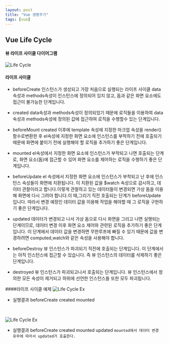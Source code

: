 ```yaml
---
layout: post
title: "Vue 생명주기"
tags: [vue]
---
```



## Vue Life Cycle


#### 뷰 라이프 사이클 다이어그램
![Life Cycle](https://xlr3zz.github.io/assets/images/lifeC.jpg)


#### 라이프 사이클

- beforeCreate
		인스턴스가 생성되고 가장 처음으로 실행되는 라이프 사이클
        data속성과 methods속성이 인스턴스에 정의되어 있지 않고, 돔과 같은 화면 요소에도 접근이
        불가능한 단계입니다.

- created
		data속성과 methods속성이 정의되었기 때문에 로직들을 이용하여 data속성과 methods속성에
        정의된 값에 접근하여 로직을 수행할수 있는 단계입니다.

- beforeMount
        created 이후에 template 속성에 지정한 마크업 속성을 render() 함수로변환한 후
        el속성에 지정한 화면 요소에 인스턴스를 부착하기 전에 호출되기 때문에 화면에
        붙이기 전에 실행해야 할 로직을 추가하기 좋은 단계입니다.

- mounted
		el속성에서 지정한 화면 요소에 인스턴스가 부착되고 나면 호출되는 단계로, 화면 요소(돔)에
        접근할 수 있어 화면 요소를 제어하는 로직을 수행하기 좋은 단계입니다.

- beforeUpdate
		el 속성에서 지정한 화면 요소에 인스턴스가 부착되고 난 후에 인스턴스 속성들이
        화면에 치환됩니다. 이 치환된 값을 $watch 속성으로 감시하고, 데이터 관찰이라고
        합니다.이렇게 관찰하고 있는 데이터들이 변경되면 가상 돔을 이용해 화면에 다시
        그려야 합니다.이 때,그리기 직전 호출되는 단계가 beforeUpdate 입니다.
        따라서 변경 예정인 데이터 값을 이용해 작업을 해야할 때 그 로직을 구현하기 좋은 단계입니다.

- updated
		데이터가 변경되고 나서 가상 돔으로 다시 화면을 그리고 나면 실행되는 단계이므로, 데이터 변경
        이후 화면 요소 제어와 관련된 로직을 추가하기 좋은 단계입니다.
        이 단계에서 데이터 값을 변경하면 무한루프에 빠질 수 있기 때문에 값을 변경하려면
        computed,watch와 같은 속성을 사용해야 합니다.

- beforeDestroy
		뷰 인스턴스가 파괴되기 직전에 호출되는 단계입니다. 이 단계에서는 아직 인스턴스에 접근할 수
        있습니다. 즉 뷰 인스턴스의 데이터를 삭제하기 좋은 단계입니다.

- destroyed
		뷰 인스턴스가 파괴되고나서 호출되는 단계입니다. 뷰 인스턴스에서 정의한 모든 속성이 제거되고
        하위에 선언한 인스턴스들 또한 모두 파괴됩니다.


####라이프 사이클 예제
![Life Cycle Ex](https://xlr3zz.github.io/assets/images/LifeEx1.PNG)

- 실행결과
		beforeCreate
    	created
        mounted
<br/>

![Life Cycle Ex](https://xlr3zz.github.io/assets/images/LifeEx2.PNG)

- 실행결과
		beforeCreate
    	created
        mounted
        updated
`
mounted에서 데이터 변경 유무에 따라서 updated가 호출한다.
`

